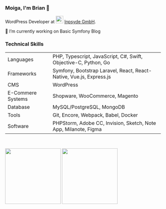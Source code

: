 ### Moiga, I'm Brian 👋
WordPress Developer at <img height="24px" src="https://avatars.githubusercontent.com/u/571549?s=60&v=4" /> [Inpsyde GmbH](https://github.com/inpsyde/).

🔭 I’m currently working on Basic Symfony Blog

### Technical Skills
<table>
    <tr>
        <td>Languages</td>
        <td>PHP, Typescript, JavaScript, C#, Swift, Objective-C, Python, Go</td>
    </tr>
    <tr>
        <td>Frameworks</td>
        <td>Symfony, Bootstrap Laravel, React, React-Native, Vue.js, Express.js</td>
    </tr>
  <tr>
        <td>CMS</td>
        <td>WordPress</td>
    </tr>
  <tr>
        <td>E-Commere Systems</td>
        <td>Shopware, WooCommerce, Magento</td>
    </tr>
    <tr>
        <td>Database</td>
        <td>MySQL/PostgreSQL, MongoDB</td>
    </tr>
    <tr>
        <td>Tools</td>
        <td>Git, Encore, Webpack, Babel, Docker</td>
    </tr>
    <tr>
        <td>Software</td>
        <td>PHPStorm, Adobe CC, Invision, Sketch, Note App, Milanote, Figma</td>
    </tr>
</table>
<br>

<p>
  <img height="180em" src="https://github-readme-stats.vercel.app/api?username=brianvarskonst&show_icons=true&hide_border=true&&count_private=true&include_all_commits=true" />
  <img height="180em" src="https://github-readme-stats.vercel.app/api/top-langs/?username=brianvarskonst&show_icons=true&hide_border=true&layout=compact" />
</p>
